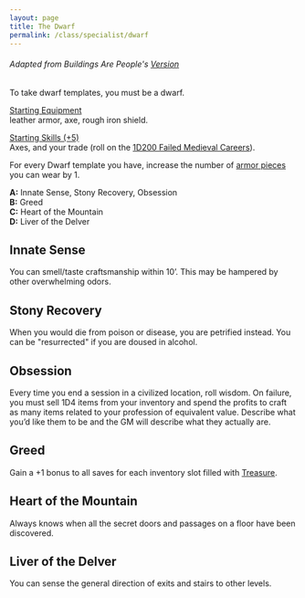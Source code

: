 ```yaml
---
layout: page
title: The Dwarf
permalink: /class/specialist/dwarf
---
```


###### Adapted from Buildings Are People's [Version](https://buildingsarepeople.blogspot.com/2018/04/dwarf-glog-class.html)

To take dwarf templates, you must be a dwarf.

<ins>Starting Equipment</ins><br>
leather armor, axe, rough iron shield.

<ins>Starting Skills (+5)</ins><br>
Axes, and your trade (roll on the [1D200 Failed Medieval Careers](http://tenfootpolemic.blogspot.com/2014/01/200-failed-medieval-careers.html)).

For every Dwarf template you have, increase the number of [armor pieces](/2020/11/09/base-rules#equipment) you can wear by 1.

**A:** Innate Sense, Stony Recovery, Obsession<br>
**B:** Greed<br>
**C:** Heart of the Mountain<br>
**D:** Liver of the Delver<br>

## Innate Sense
You can smell/taste craftsmanship within 10’. This may be hampered by other overwhelming odors.

## Stony Recovery
When you would die from poison or disease, you are petrified instead. You can be "resurrected" if you are doused in alcohol.

## Obsession
Every time you end a session in a civilized location, roll wisdom. On failure, you must sell 1D4 items from your inventory and spend the profits to craft as many items related to your profession of equivalent value. Describe what you’d like them to be and the GM will describe what they actually are.

## Greed
Gain a +1 bonus to all saves for each inventory slot filled with [Treasure](/2020/11/10/extra-rules#treasures).

## Heart of the Mountain
Always knows when all the secret doors and passages on a floor have been discovered.

## Liver of the Delver
You can sense the general direction of exits and stairs to other levels.
